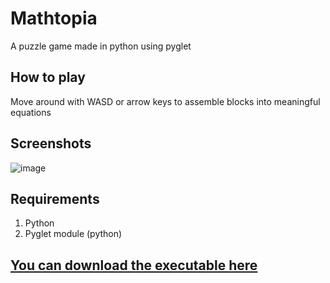 # Mathtopia  
A puzzle game made in python using pyglet

## How to play  
Move around with WASD or arrow keys to assemble blocks into meaningful equations

## Screenshots
![image](https://user-images.githubusercontent.com/59739923/147776775-3c87c637-d959-4999-8747-24b701a98629.png)

## Requirements  
1) Python
2) Pyglet module (python)

## [You can download the executable here](https://saphereye.itch.io/mathtopia)
